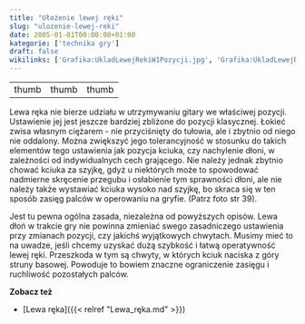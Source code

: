 ```yaml
---
title: "Ułożenie lewej ręki"
slug: "ulozenie-lewej-reki"
date: 2005-01-01T00:00:00+01:00
kategorie: ['technika gry']
draft: false
wikilinks: ['Grafika:UkladLewejRekiW1Pozycji.jpg', 'Grafika:UkladLewejRekiW5Pozycji.jpg', 'Grafika:UkladLewejRekiW12Pozycji.jpg', 'Lewa_r%C4%99ka']
---
```

|                                                         |                                                         |                                                          |
| ------------------------------------------------------- | ------------------------------------------------------- | -------------------------------------------------------- |
| thumb<!-- link nie odnosił się do niczego --> | thumb<!-- link nie odnosił się do niczego --> | thumb<!-- link nie odnosił się do niczego --> |

Lewa ręka nie bierze udziału w utrzymywaniu gitary we właściwej pozycji.
Ustawienie jej jest jeszcze bardziej zbliżone do pozycji klasycznej.
Łokieć zwisa własnym ciężarem - nie przyciśnięty do tułowia, ale i
zbytnio od niego nie oddalony. Można zwiększyć jego tolerancyjność w
stosunku do takich elementów tego ustawienia jak pozycja kciuka, czy
nachylenie dłoni, w zależności od indywidualnych cech grającego. Nie
należy jednak zbytnio chować kciuka za szyjkę, gdyż u niektórych może to
spowodować nadmierne skręcenie przegubu i osłabienie tym sprawności
dłoni, ale nie należy także wystawiać kciuka wysoko nad szyjkę, bo
skraca się w ten sposób zasięg palców w operowaniu na gryfie. (Patrz
foto str 39).

Jest tu pewna ogólna zasada, niezależna od powyższych opisów. Lewa dłoń
w trakcie gry nie powinna zmieniać swego zasadniczego ustawienia przy
zmianach pozycji, czy jakichś wyjątkowych chwytach. Musimy mieć to na
uwadze, jeśli chcemy uzyskać dużą szybkość i łatwą operatywność lewej
ręki. Przeszkoda w tym są chwyty, w których kciuk naciska z góry struny
basowej. Powoduje to bowiem znaczne ograniczenie zasięgu i ruchliwość
pozostałych palców.



**Zobacz też**

  - [Lewa ręka]({{< relref "Lewa_ręka.md" >}})